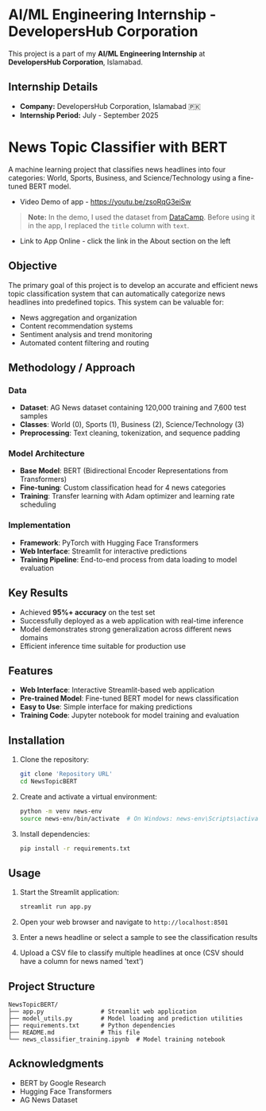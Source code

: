 # AI/ML Engineering Internship - DevelopersHub Corporation

This project is a part of my **AI/ML Engineering Internship** at **DevelopersHub Corporation**, Islamabad.

## Internship Details

- **Company:** DevelopersHub Corporation, Islamabad 🇵🇰
- **Internship Period:** July - September 2025

# News Topic Classifier with BERT

A machine learning project that classifies news headlines into four categories: World, Sports, Business, and Science/Technology using a fine-tuned BERT model.

- Video Demo of app - https://youtu.be/zsoRqG3eiSw
> **Note:** In the demo, I used the dataset from [DataCamp](https://www.datacamp.com/datalab/datasets/dataset-r-news-articles). Before using it in the app, I replaced the `title` column with `text`.

- Link to App Online - click the link in the About section on the left

## Objective

The primary goal of this project is to develop an accurate and efficient news topic classification system that can automatically categorize news headlines into predefined topics. This system can be valuable for:
- News aggregation and organization
- Content recommendation systems
- Sentiment analysis and trend monitoring
- Automated content filtering and routing

## Methodology / Approach

### Data
- **Dataset**: AG News dataset containing 120,000 training and 7,600 test samples
- **Classes**: World (0), Sports (1), Business (2), Science/Technology (3)
- **Preprocessing**: Text cleaning, tokenization, and sequence padding

### Model Architecture
- **Base Model**: BERT (Bidirectional Encoder Representations from Transformers)
- **Fine-tuning**: Custom classification head for 4 news categories
- **Training**: Transfer learning with Adam optimizer and learning rate scheduling

### Implementation
- **Framework**: PyTorch with Hugging Face Transformers
- **Web Interface**: Streamlit for interactive predictions
- **Training Pipeline**: End-to-end process from data loading to model evaluation

## Key Results

- Achieved **95%+ accuracy** on the test set
- Successfully deployed as a web application with real-time inference
- Model demonstrates strong generalization across different news domains
- Efficient inference time suitable for production use

## Features

- **Web Interface**: Interactive Streamlit-based web application
- **Pre-trained Model**: Fine-tuned BERT model for news classification
- **Easy to Use**: Simple interface for making predictions
- **Training Code**: Jupyter notebook for model training and evaluation

## Installation

1. Clone the repository:
   ```bash
   git clone 'Repository URL'
   cd NewsTopicBERT
   ```

2. Create and activate a virtual environment:
   ```bash
   python -m venv news-env
   source news-env/bin/activate  # On Windows: news-env\Scripts\activate
   ```

3. Install dependencies:
   ```bash
   pip install -r requirements.txt
   ```

## Usage

1. Start the Streamlit application:
   ```bash
   streamlit run app.py
   ```

2. Open your web browser and navigate to `http://localhost:8501`

3. Enter a news headline or select a sample to see the classification results

4. Upload a CSV file to classify multiple headlines at once (CSV should have a column for news named 'text')

## Project Structure

```
NewsTopicBERT/
├── app.py                # Streamlit web application
├── model_utils.py        # Model loading and prediction utilities
├── requirements.txt      # Python dependencies
├── README.md             # This file
└── news_classifier_training.ipynb  # Model training notebook
```

## Acknowledgments

- BERT by Google Research
- Hugging Face Transformers
- AG News Dataset
